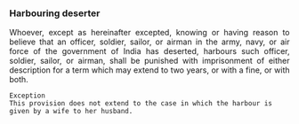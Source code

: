 ### Harbouring deserter
<div style="text-align: justify">

Whoever, except as hereinafter excepted, knowing or having reason to believe that an officer, soldier, sailor, or airman in the army, navy, or air force of the government of India has deserted, harbours such officer, soldier, sailor, or airman, shall be punished with imprisonment of either description for a term which may extend to two years, or with a fine, or with both.

</div>

    Exception
    This provision does not extend to the case in which the harbour is given by a wife to her husband.

